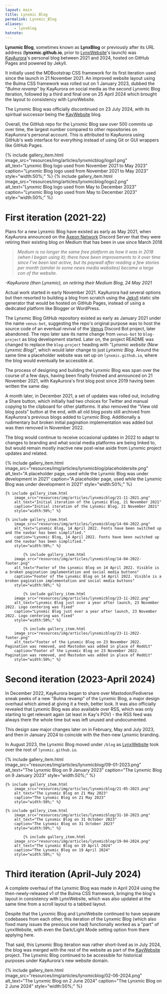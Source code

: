 ```yaml
---
layout: main
title: Lynxmic Blog
permalink: Lynxmic_Blog
aliases:
    - lynxblog
hatnote:
---
```

**Lynxmic Blog**, sometimes known as **LynxBlog** or previously after its URL address (**lynxmic.github.io**, prior to [LynxWebsite](LynxWebsite)'s launch) was [KayAurora](KayAurora)'s personal blog between 2021 and 2024, hosted on GitHub Pages and powered by Jekyll.

It initially used the MDBootstrap CSS framework for its first iteration used since the launch in 21 November 2021.
An improved website layout using the Bulma CSS framework was rolled out on 1 January 2023, dubbed the "*Bulma revamp*" by KayAurora on social media as the second Lynxmic Blog iteration, followed by a third and final one on 25 April 2024 which brought the layout to consistency with LynxWebsite.

The Lynxmic Blog was officially discontinued on 23 July 2024, with its spiritual successor being the [KayWebsite](KayWebsite) blog.

Overall, the GitHub repo for the Lynxmic Blog saw over 500 commits up over time, the largest number compared to other repositories on KayAurora's personal account. This is attributed to KayAurora using GitHub's web interface for everything instead of using Git or GUI wrappers like GitHub Pages.

<div class="container">
<div class="wiki-gallery">
       {% include gallery_item.html 
        image_src="resources/img/articles/lynxmicblog/logo1.png" 
        alt_text="Lynxmic Blog logo used from November 2021 to May 2023" 
        caption="Lynxmic Blog logo used from November 2021 to May 2023"
        style="width:50%;" %}
        {% include gallery_item.html 
        image_src="resources/img/articles/lynxmicblog/logo2.png" 
        alt_text="Lynxmic Blog logo used from May to December 2023" 
        caption="Lynxmic Blog logo used from May to December 2023"
        style="width:50%;" %}
</div>
</div>

# First iteration (2021-22)
Plans for a new Lynxmic Blog have existed as early as May 2021, when KayAurora announced on the [Axeon Network](Axeon_Network) Discord Server that they were retiring their existing blog on Medium that has been in use since March 2018

> *Medium is no longer the same free platform as how it was in 2018 (when I began using it); there have been improvements to it over time since I've been last active, but its paywall after reading a few stories per month (similar to some news media websites) became a large con of the website.*

*-KayAurora (then Lynxmic), on retiring their Medium Blog, 24 May 2021*

Actual work started in early November 2021. KayAurora had several options but then resorted to building a blog from scratch using the [Jekyll](https://jekyllrb.com) static site generator that would be hosted on GitHub Pages, instead of using a dedicated platform like Blogger or WordPress.

The Lynxmic Blog GitHub repository existed as early as January 2021 under the name `venus-bot`, suggesting the repo's original purpose was to host the source code of an eventual revival of the [Venus](Venus) Discord Bot project, later abandoned.
The repo later saw its name change from `venus-bot` to `blog-project` as blog development started. Later on, the project README was changed to replace the `blog-project` heading with "*Lynxmic website (New Lynxmic Blog)*", which would later change to just *Lynxmic Blog*. Around the same time a placeholder website was set up on `lynxmic.github.io`, where the blog would eventually be accessible at.

The process of designing and building the Lynxmic Blog was span over the course of a few days, having been finally finished and announced on 21 November 2021, with KayAurora's first blog post since 2019 having been written the same day.

A month later, in December 2021, a set of updates was rolled out, including a Share button, which initially had two choices for Twitter and manual copying to the clipboard for other platforms. It also removed the "View old blog posts" button at the end, with all old blog posts still archived from KayAurora's previous blogs added to Lynxmic Blog. Additionally a rudimentary but broken initial pagination implementation was added but was then removed in November 2022.

The blog would continue to receive occasional updates in 2022 to adapt to changes to branding and what social media platforms are being linked to, but would remain mostly inactive new post-wise aside from Lynxmic project updates and related.

<div class="container">
<div class="wiki-gallery">
       {% include gallery_item.html 
        image_src="resources/img/articles/lynxmicblog/placeholdersite.png" 
        alt_text="A placeholder page, used while the Lynxmic Blog was under development in 2021" 
        caption="A placeholder page, used while the Lynxmic Blog was under development in 2021"
        style="width:50%;" %}

    {% include gallery_item.html 
        image_src="resources/img/articles/lynxmicblog/21-11-2021.png" 
        alt_text="Initial iteration of the Lynxmic Blog, 21 November 2021" 
        caption="Initial iteration of the Lynxmic Blog, 21 November 2021"
        style="width:50%;" %}

    {% include gallery_item.html 
        image_src="resources/img/articles/lynxmicblog/14-04-2022.png" 
        alt_text="Lynxmic Blog, 14 April 2022. Fonts have been switched up and the navbar has been simplified." 
        caption="Lynxmic Blog, 14 April 2022. Fonts have been switched up and the navbar has been simplified."
        style="width:50%;" %}

            {% include gallery_item.html 
        image_src="resources/img/articles/lynxmicblog/14-04-2022-footer.png" 
        alt_text="Footer of the Lynxmic Blog on 14 April 2022. Visible is a broken pagination implementation and social media buttons" 
        caption="Footer of the Lynxmic Blog on 14 April 2022. Visible is a broken pagination implementation and social media buttons"
        style="width:50%;" %}

            {% include gallery_item.html 
        image_src="resources/img/articles/lynxmicblog/23-11-2022.png" 
        alt_text="Lynxmic Blog just over a year after launch, 23 November 2022. Logo centering was fixed" 
        caption="Lynxmic Blog just over a year after launch, 23 November 2022. Logo centering was fixed"
        style="width:50%;" %}

            {% include gallery_item.html 
        image_src="resources/img/articles/lynxmicblog/23-11-2022-footer.png" 
        alt_text="Footer of the Lynxmic Blog on 23 November 2022. Pagination was removed, and Mastodon was added in place of Reddit" 
        caption="Footer of the Lynxmic Blog on 23 November 2022. Pagination was removed, and Mastodon was added in place of Reddit"
        style="width:50%;" %}
</div>
</div>

# Second iteration (2023-April 2024)
In December 2022, KayAurora began to share over Mastodon/Fediverse sneak peeks of a new "Bulma revamp" of the Lynxmic Blog, a major design overhaul which aimed at giving it a fresh, better look. It was also officially revealed that Lynxmic Blog was also available over RSS, which was only starting to get relevant again (at least in Kay's POV) - the RSS feed was always there the whole time but was left unused and undocumented.

This design saw major changes later on in February, May and July 2023, and then in January 2024 to coincide with the then-new Lynxmic branding.

In August 2023, the Lynxmic Blog moved under `/blog` as [LynxWebsite](LynxWebsite) took over the root of `lynxmic.github.io`.

<div class="container">
<div class="wiki-gallery">
       {% include gallery_item.html 
        image_src="resources/img/articles/lynxmicblog/09-01-2023.png" 
        alt_text="The Lynxmic Blog on 9 January 2023" 
        caption="The Lynxmic Blog on 9 January 2023"
        style="width:50%;" %}

    {% include gallery_item.html 
        image_src="resources/img/articles/lynxmicblog/21-05-2023.png" 
        alt_text="The Lynxmic Blog on 21 May 2023" 
        caption="The Lynxmic Blog on 21 May 2023"
        style="width:50%;" %}

    {% include gallery_item.html 
        image_src="resources/img/articles/lynxmicblog/31-10-2023.png" 
        alt_text="The Lynxmic Blog on 31 October 2023" 
        caption="The Lynxmic Blog on 31 October 2023"
        style="width:50%;" %}

            {% include gallery_item.html 
        image_src="resources/img/articles/lynxmicblog/19-04-2024.png" 
        alt_text="The Lynxmic Blog on 19 April 2024" 
        caption="The Lynxmic Blog on 19 April 2024"
        style="width:50%;" %}
</div>
</div>

# Third iteration (April-July 2024)
A complete overhaul of the Lynxmic Blog was made in April 2024 using the then-newly-released v1 of the Bulma CSS framework, bringing the blog's layout in consistency with LynxWebsite, which was also updated at the same time from a scroll layout to a tabbed layout.

Despite that the Lynxmic Blog and LynxWebsite continued to have separate codebases from each other, this iteration of the Lynxmic Blog (which also fixed many issues the previous one had) functionally worked as a "part" of LynxWebsite, with even the Dark/Light Mode setting option from there applying here.

That said, this Lynxmic Blog iteration was rather short-lived as in July 2024, the blog was merged with the rest of the website as part of the [KayWebsite](KayWebsite) project. The Lynxmic Blog continued to be accessible for historical purposes under KayAurora's new website domain.

<div class="container">
<div class="wiki-gallery">
       {% include gallery_item.html 
        image_src="resources/img/articles/lynxmicblog/02-06-2024.png" 
        alt_text="The Lynxmic Blog on 2 June 2024" 
        caption="The Lynxmic Blog on 2 June 2024"
        style="width:50%;" %}
</div>
</div>